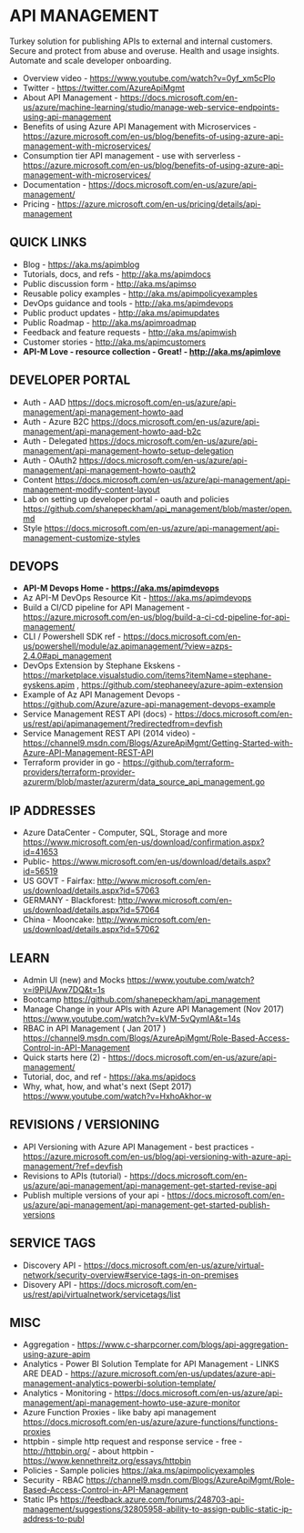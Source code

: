 # API MANAGEMENT

Turkey solution for publishing APIs to external and internal customers.  Secure and protect from abuse and overuse.  Health and usage insights.  Automate and scale developer onboarding.

* Overview video - https://www.youtube.com/watch?v=0yf_xm5cPIo
* Twitter - https://twitter.com/AzureApiMgmt
* About API Management - <https://docs.microsoft.com/en-us/azure/machine-learning/studio/manage-web-service-endpoints-using-api-management>
* Benefits of using Azure API Management with Microservices - https://azure.microsoft.com/en-us/blog/benefits-of-using-azure-api-management-with-microservices/
* Consumption tier API management - use with serverless - https://azure.microsoft.com/en-us/blog/benefits-of-using-azure-api-management-with-microservices/
* Documentation - <https://docs.microsoft.com/en-us/azure/api-management/>
* Pricing - <https://azure.microsoft.com/en-us/pricing/details/api-management>

## QUICK LINKS

* Blog - https://aka.ms/apimblog
* Tutorials, docs, and refs - http://aka.ms/apimdocs
* Public discussion form - http://aka.ms/apimso
* Reusable policy examples - http://aka.ms/apimpolicyexamples
* DevOps guidance and tools - http://aka.ms/apimdevops
* Public product updates - http://aka.ms/apimupdates
* Public Roadmap - http://aka.ms/apimroadmap
* Feedback and feature requests - http://aka.ms/apimwish
* Customer stories - http://aka.ms/apimcustomers
* **API-M Love - resource collection - Great! - http://aka.ms/apimlove**

## DEVELOPER PORTAL

* Auth - AAD <https://docs.microsoft.com/en-us/azure/api-management/api-management-howto-aad>
* Auth - Azure B2C <https://docs.microsoft.com/en-us/azure/api-management/api-management-howto-aad-b2c>
* Auth - Delegated <https://docs.microsoft.com/en-us/azure/api-management/api-management-howto-setup-delegation>
* Auth - OAuth2 <https://docs.microsoft.com/en-us/azure/api-management/api-management-howto-oauth2>
* Content <https://docs.microsoft.com/en-us/azure/api-management/api-management-modify-content-layout>
* Lab on setting up developer portal - oauth and policies  <https://github.com/shanepeckham/api_management/blob/master/open.md>
* Style <https://docs.microsoft.com/en-us/azure/api-management/api-management-customize-styles>

## DEVOPS

* **API-M Devops Home - https://aka.ms/apimdevops**
* Az API-M DevOps Resource Kit - https://aka.ms/apimdevops
* Build a CI/CD pipeline for API Management - https://azure.microsoft.com/en-us/blog/build-a-ci-cd-pipeline-for-api-management/
* CLI / Powershell SDK ref - https://docs.microsoft.com/en-us/powershell/module/az.apimanagement/?view=azps-2.4.0#api_management
* DevOps Extension by Stephane Ekskens - https://marketplace.visualstudio.com/items?itemName=stephane-eyskens.apim , https://github.com/stephaneey/azure-apim-extension
* Example of Az API Management Devops - https://github.com/Azure/azure-api-management-devops-example
* Service Management REST API (docs) - https://docs.microsoft.com/en-us/rest/api/apimanagement/?redirectedfrom=devfish
* Service Management REST API (2014 video) - https://channel9.msdn.com/Blogs/AzureApiMgmt/Getting-Started-with-Azure-API-Management-REST-API
* Terraform provider in go - https://github.com/terraform-providers/terraform-provider-azurerm/blob/master/azurerm/data_source_api_management.go

## IP ADDRESSES

* Azure DataCenter - Computer, SQL, Storage and more https://www.microsoft.com/en-us/download/confirmation.aspx?id=41653
* Public- https://www.microsoft.com/en-us/download/details.aspx?id=56519
* US GOVT - Fairfax: http://www.microsoft.com/en-us/download/details.aspx?id=57063
* GERMANY - Blackforest: http://www.microsoft.com/en-us/download/details.aspx?id=57064
* China - Mooncake: http://www.microsoft.com/en-us/download/details.aspx?id=57062

## LEARN

* Admin UI (new) and Mocks <https://www.youtube.com/watch?v=i9PjUAvw7DQ&t=1s>
* Bootcamp <https://github.com/shanepeckham/api_management>
* Manage Change in your APIs with Azure API Management (Nov 2017) <https://www.youtube.com/watch?v=kVM-5vQymIA&t=14s> 
* RBAC in API Management ( Jan 2017 ) <https://channel9.msdn.com/Blogs/AzureApiMgmt/Role-Based-Access-Control-in-API-Management>
* Quick starts here (2) - <https://docs.microsoft.com/en-us/azure/api-management/>
* Tutorial, doc, and ref - <https://aka.ms/apidocs>
* Why, what, how, and what's next (Sept 2017) <https://www.youtube.com/watch?v=HxhoAkhor-w>

## REVISIONS / VERSIONING

* API Versioning with Azure API Management - best practices - https://azure.microsoft.com/en-us/blog/api-versioning-with-azure-api-management/?ref=devfish
* Revisions to APIs (tutorial) - https://docs.microsoft.com/en-us/azure/api-management/api-management-get-started-revise-api
* Publish multiple versions of your api - https://docs.microsoft.com/en-us/azure/api-management/api-management-get-started-publish-versions

## SERVICE TAGS

* Discovery API - https://docs.microsoft.com/en-us/azure/virtual-network/security-overview#service-tags-in-on-premises
* Disovery API - https://docs.microsoft.com/en-us/rest/api/virtualnetwork/servicetags/list

## MISC

* Aggregation - https://www.c-sharpcorner.com/blogs/api-aggregation-using-azure-apim
* Analytics - Power BI Solution Template for API Management - LINKS ARE DEAD - https://azure.microsoft.com/en-us/updates/azure-api-management-analytics-powerbi-solution-template/
* Analytics - Monitoring - https://docs.microsoft.com/en-us/azure/api-management/api-management-howto-use-azure-monitor
* Azure Function Proxies - like baby api management <https://docs.microsoft.com/en-us/azure/azure-functions/functions-proxies>
* httpbin - simple http request and response service - free - http://httpbin.org/ - about httpbin - https://www.kennethreitz.org/essays/httpbin
* Policies - Sample policies <https://aka.ms/apimpolicyexamples>
* Security - RBAC <https://channel9.msdn.com/Blogs/AzureApiMgmt/Role-Based-Access-Control-in-API-Management>
* Static IPs <https://feedback.azure.com/forums/248703-api-management/suggestions/32805958-ability-to-assign-public-static-ip-address-to-publ>
